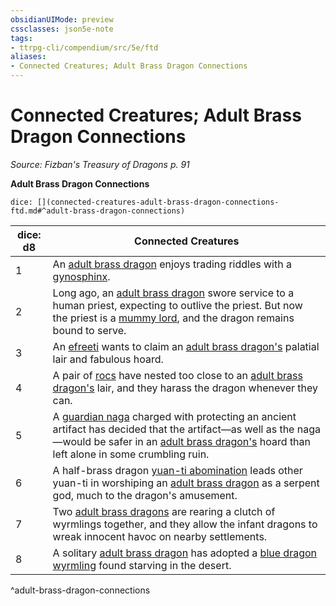 ```yaml
---
obsidianUIMode: preview
cssclasses: json5e-note
tags:
- ttrpg-cli/compendium/src/5e/ftd
aliases:
- Connected Creatures; Adult Brass Dragon Connections
---
```

# Connected Creatures; Adult Brass Dragon Connections
*Source: Fizban's Treasury of Dragons p. 91* 

**Adult Brass Dragon Connections**

`dice: [](connected-creatures-adult-brass-dragon-connections-ftd.md#^adult-brass-dragon-connections)`

| dice: d8 | Connected Creatures |
|----------|---------------------|
| 1 | An [adult brass dragon](Інструменти%20ДМ/CLI/bestiary/dragon/adult-brass-dragon-xmm.md) enjoys trading riddles with a [gynosphinx](Інструменти%20ДМ/CLI/bestiary/celestial/sphinx-of-lore-xmm.md). |
| 2 | Long ago, an [adult brass dragon](Інструменти%20ДМ/CLI/bestiary/dragon/adult-brass-dragon-xmm.md) swore service to a human priest, expecting to outlive the priest. But now the priest is a [mummy lord](Інструменти%20ДМ/CLI/bestiary/undead/mummy-lord-xmm.md), and the dragon remains bound to serve. |
| 3 | An [efreeti](Інструменти%20ДМ/CLI/bestiary/elemental/efreeti-xmm.md) wants to claim an [adult brass dragon's](Інструменти%20ДМ/CLI/bestiary/dragon/adult-brass-dragon-xmm.md) palatial lair and fabulous hoard. |
| 4 | A pair of [rocs](Інструменти%20ДМ/CLI/bestiary/monstrosity/roc-xmm.md) have nested too close to an [adult brass dragon's](Інструменти%20ДМ/CLI/bestiary/dragon/adult-brass-dragon-xmm.md) lair, and they harass the dragon whenever they can. |
| 5 | A [guardian naga](Інструменти%20ДМ/CLI/bestiary/celestial/guardian-naga-xmm.md) charged with protecting an ancient artifact has decided that the artifact—as well as the naga—would be safer in an [adult brass dragon's](Інструменти%20ДМ/CLI/bestiary/dragon/adult-brass-dragon-xmm.md) hoard than left alone in some crumbling ruin. |
| 6 | A half-brass dragon [yuan-ti abomination](Інструменти%20ДМ/CLI/bestiary/monstrosity/yuan-ti-abomination-xmm.md) leads other yuan-ti in worshiping an [adult brass dragon](Інструменти%20ДМ/CLI/bestiary/dragon/adult-brass-dragon-xmm.md) as a serpent god, much to the dragon's amusement. |
| 7 | Two [adult brass dragons](Інструменти%20ДМ/CLI/bestiary/dragon/adult-brass-dragon-xmm.md) are rearing a clutch of wyrmlings together, and they allow the infant dragons to wreak innocent havoc on nearby settlements. |
| 8 | A solitary [adult brass dragon](Інструменти%20ДМ/CLI/bestiary/dragon/adult-brass-dragon-xmm.md) has adopted a [blue dragon wyrmling](Інструменти%20ДМ/CLI/bestiary/dragon/blue-dragon-wyrmling-xmm.md) found starving in the desert. |
^adult-brass-dragon-connections